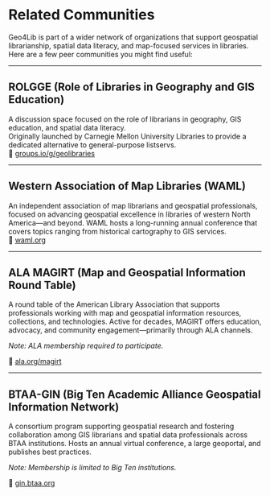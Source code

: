 # Related Communities

Geo4Lib is part of a wider network of organizations that support geospatial librarianship, spatial data literacy, and map-focused services in libraries. Here are a few peer communities you might find useful:

---

## ROLGGE (Role of Libraries in Geography and GIS Education)  
A discussion space focused on the role of librarians in geography, GIS education, and spatial data literacy.  
Originally launched by Carnegie Mellon University Libraries to provide a dedicated alternative to general-purpose listservs.  
🔗 [groups.io/g/geolibraries](https://groups.io/g/geolibraries)

---

## Western Association of Map Libraries (WAML)  
An independent association of map librarians and geospatial professionals, focused on advancing geospatial excellence in libraries of western North America—and beyond.  WAML hosts a long-running annual conference that covers topics ranging from historical cartography to GIS services.  
🔗 [waml.org](https://waml.org/)

---

## ALA MAGIRT (Map and Geospatial Information Round Table)  
A round table of the American Library Association that supports professionals working with map and geospatial information resources, collections, and technologies.  Active for decades, MAGIRT offers education, advocacy, and community engagement—primarily through ALA channels. 

*Note: ALA membership required to participate.*  

🔗 [ala.org/magirt](https://www.ala.org/magirt)

---

## BTAA-GIN (Big Ten Academic Alliance Geospatial Information Network)  
A consortium program supporting geospatial research and fostering collaboration among GIS librarians and spatial data professionals across BTAA institutions. Hosts an annual virtual conference, a large geoportal, and publishes best practices. 

*Note: Membership is limited to Big Ten institutions.*  

🔗 [gin.btaa.org](https://gin.btaa.org/)
